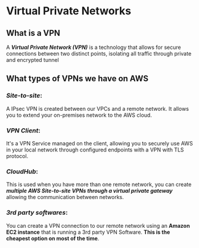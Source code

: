 # Virtual Private Networks

## What is a VPN

A ***Virtual Private Network (VPN)*** is a technology that allows for secure connections between two distinct points, isolating all traffic through private and encrypted tunnel

## What types of VPNs we have on AWS

### ***Site-to-site***:

A IPsec VPN is created between our VPCs and a remote network. It allows you to extend your on-premises network to the AWS cloud.

### ***VPN Client***:

It's a VPN Service managed on the client, allowing you to securely use AWS in your local network through configured endpoints with a VPN with TLS protocol.

### ***CloudHub***:

This is used when you have more than one remote network, you can create ***multiple AWS Site-to-site VPNs through a virtual private gateway*** allowing the communication between networks.

### ***3rd party softwares***:

You can create a VPN connection to our remote network using an **Amazon EC2 instance** that is running a 3rd party VPN Software. **This is the cheapest option on most of the time**.

